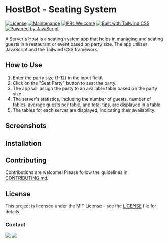 # HostBot - Seating System

[![License](https://img.shields.io/badge/license-MIT-blue?style=for-the-badge)](https://github.com/your-username/your-repo/blob/main/LICENSE)
[![Maintenance](https://img.shields.io/badge/Maintained%3F-yes-green?style=for-the-badge)](https://github.com/your-username/your-repo/graphs/commit-activity)
[![PRs Welcome](https://img.shields.io/badge/PRs-welcome-brightgreen?style=for-the-badge)](https://github.com/your-username/your-repo/pulls)
[![Built with Tailwind CSS](https://img.shields.io/badge/Built%20with-Tailwind%20CSS-38B2AC?style=for-the-badge)](https://tailwindcss.com/)
[![Powered by JavaScript](https://img.shields.io/badge/Powered%20by-JavaScript-F7DF1E?style=for-the-badge)](https://developer.mozilla.org/en-US/docs/Web/JavaScript)


A Server's Host is a seating system app that helps in managing and seating guests in a restaurant or event based on party size. The app utilizes JavaScript and the Tailwind CSS framework.

## How to Use

1. Enter the party size (1-12) in the input field.
2. Click on the "Seat Party" button to seat the party.
3. The app will assign the party to an available table based on the party size.
4. The server's statistics, including the number of guests, number of tables, average guests per table, and total tips, are displayed in a table.
5. The tables for each server are displayed, indicating their availability.

## Screenshots

<!-- Add screenshots of the app if applicable -->

## Installation

<!-- Provide installation steps if applicable -->

## Contributing

Contributions are welcome! Please follow the guidelines in [CONTRIBUTING.md](https://github.com/your-username/your-repo/blob/main/CONTRIBUTING.md).

## License

This project is licensed under the MIT License - see the [LICENSE](https://github.com/your-username/your-repo/blob/main/LICENSE) file for details.


### Contact

[<img src="https://img.shields.io/badge/Twitter-1DA1F2?style=for-the-badge&logo=twitter&logoColor=white" />](https://twitter.com/jCircle9) [<img src="https://img.shields.io/badge/LinkedIn-0077B5?style=for-the-badge&logo=linkedin&logoColor=white" />](https://www.linkedin.com/in/jonpchristie/ "LinkedIn") 

